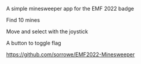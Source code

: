 A simple minesweeper app for the EMF 2022 badge

Find 10 mines

Move and select with the joystick

A button to toggle flag

https://github.com/sorrowe/EMF2022-Minesweeper

